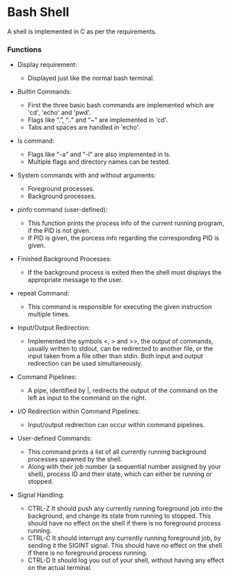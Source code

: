 # Bash Shell  
A shell is implemented in C as per the requirements.

### Functions

- Display requirement:
    - Displayed just like the normal bash terminal.

- Builtin Commands:
    - First the three basic bash commands are implemented which are 'cd', 'echo' and 'pwd'.
    - Flags like “.”, “..” and “~” are implemented in 'cd'.
    - Tabs and spaces are handled in 'echo'.

- ls command:
    - Flags like "-a" and "-l" are also implemented in ls.
    - Multiple flags and directory names can be tested. 

- System commands with and without arguments:
    - Foreground processes.
    - Background processes.

- pinfo command (user-defined):
    - This function prints the process info of the current running program, if the PID is not given.
    - If PID is given, the porcess info regarding the corresponding PID is given.

- Finished Background Processes:
    - If the background process is exited then the shell must displays the appropriate message to the user.

- repeat Command:
    - This command is responsible for executing the given instruction multiple times.

- Input/Output Redirection:
    - Implemented the symbols <, > and >>, the output of commands, usually written to stdout, can be redirected to another file, or the input taken from a file other than stdin. Both input and output redirection can be used simultaneously. 

- Command Pipelines:
    - A pipe, identified by |, redirects the output of the command on the left as input to the command on the right. 

-  I/O Redirection within Command Pipelines:
    - Input/output redirection can occur within command pipelines.

-  User-defined Commands:
    - This command prints a list of all currently running background processes spawned by the shell.
    - Along with their job number (a sequential number assigned by your shell), process ID and their state, which can either be running or stopped.

- Signal Handling:
    - CTRL-Z It should push any currently running foreground job into the background, and change its state from running to stopped. This should have no effect on the shell if there is no foreground process running.
    - CTRL-C It should interrupt any currently running foreground job, by sending it the SIGINT signal. This should have no effect on the shell if there is no foreground process running.
    - CTRL-D It should log you out of your shell, without having any effect on the actual terminal.
